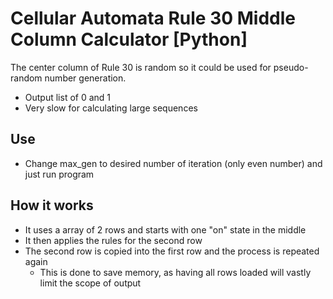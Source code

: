 **Cellular Automata Rule 30 Middle Column Calculator [Python]**
=============

The center column of Rule 30 is random so it could be used for pseudo-random number generation.

* Output list of 0 and 1
* Very slow for calculating large sequences



## Use ##
* Change max_gen to desired number of iteration (only even number) and just run program



## How it works ##
* It uses a array of 2 rows and starts with one "on" state in the middle
* It then applies the rules for the second row
* The second row is copied into the first row and the process is repeated again
	- This is done to save memory, as having all rows loaded will vastly limit the scope of output
